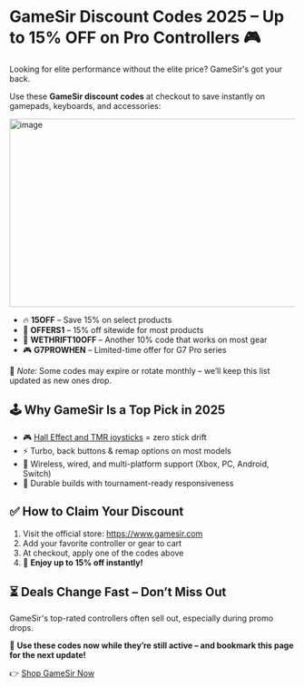 <h1>GameSir Discount Codes 2025 – Up to 15% OFF on Pro Controllers 🎮</h1>
<p>Looking for elite performance without the elite price? GameSir's got your back.</p>
<p>Use these <strong>GameSir discount codes</strong> at checkout to save instantly on gamepads, keyboards, and accessories:</p>

<a href="https://gamesir.com/?ta_aff=ULSTIFLBOM" target="_blank" rel="noopener">
  <img src="https://github.com/user-attachments/assets/f747df16-755f-4b8a-85eb-e5560d112b8b" alt="image" width="1370" height="332" />
</a>

<ul>
  <li>🔥 <strong>15OFF</strong> – Save 15% on select products</li>
  <li>🍯 <strong>OFFERS1</strong> – 15% off sitewide for most products</li>
  <li>🎯 <strong>WETHRIFT10OFF</strong> – Another 10% code that works on most gear</li>
  <li>🎮 <strong>G7PROWHEN</strong> – Limited-time offer for G7 Pro series</li>
</ul>

<p>🚨 <em>Note:</em> Some codes may expire or rotate monthly – we’ll keep this list updated as new ones drop.</p>

<h2>🕹️ Why GameSir Is a Top Pick in 2025</h2>
<ul>
  <li>🎮 <a href="https://www.hlplanet.com/controller-hall-effect-joystick/">Hall Effect and TMR joysticks</a> = zero stick drift</li>
  <li>⚡ Turbo, back buttons & remap options on most models</li>
  <li>🔋 Wireless, wired, and multi-platform support (Xbox, PC, Android, Switch)</li>
  <li>💪 Durable builds with tournament-ready responsiveness</li>
</ul>

<h2>✅ How to Claim Your Discount</h2>
<ol>
  <li>Visit the official store: <a href="https://gamesir.com/?ta_aff=ULSTIFLBOM">https://www.gamesir.com</a></li>
  <li>Add your favorite controller or gear to cart</li>
  <li>At checkout, apply one of the codes above</li>
  <li>🎉 <strong>Enjoy up to 15% off instantly!</strong></li>
</ol>

<h2>⏳ Deals Change Fast – Don’t Miss Out</h2>
<p>GameSir's top-rated controllers often sell out, especially during promo drops.</p>
<p>🎯 <strong>Use these codes now while they’re still active – and bookmark this page for the next update!</strong></p>
<p>👉 <a href="https://gamesir.com/?ta_aff=ULSTIFLBOM">Shop GameSir Now</a></p>

